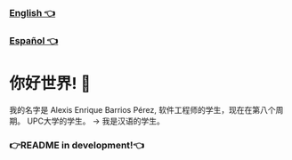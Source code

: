 ### [English 👈](https://github.com/Alextron0102/Alextron0102/blob/main/README_en.md)
### [Español 👈](https://github.com/Alextron0102/Alextron0102/blob/main/README.md)
# 你好世界! 👋
我的名字是 Alexis Enrique Barrios Pérez, 软件工程师的学生，现在在第八个周期。 UPC大学的学生。
-> 我是汉语的学生。
### 👉README in development!👈
